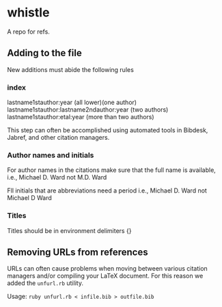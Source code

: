 whistle
=======

A repo for refs.

## Adding to the file 

New additions must abide the following rules

### index
lastname1stauthor:year  (all lower)(one author)
lastname1stauthor:lastname2ndauthor:year  (two authors)
lastname1stauthor:etal:year   (more than two authors)

This step can often be accomplished using automated tools in Bibdesk, Jabref, and other citation managers. 

### Author names and initials 
For author names in the citations make sure that the full name is available, 
i.e., Michael D. Ward not M.D. Ward

Fll initials that are abbreviations need a period
i.e., Michael D. Ward not Michael D Ward

### Titles 
Titles should be in environment delimiters {}

## Removing URLs from references
URLs can often cause problems when moving between various citation managers and/or compiling your LaTeX document. For this reason we added the `unfurl.rb` utility.

Usage:
```ruby unfurl.rb < infile.bib > outfile.bib```


